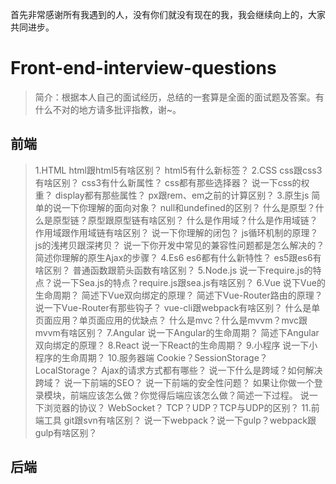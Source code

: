 首先非常感谢所有我遇到的人，没有你们就没有现在的我，我会继续向上的，大家共同进步。
# Front-end-interview-questions

> 简介：根据本人自己的面试经历，总结的一套算是全面的面试题及答案。有什么不对的地方请多批评指教，谢~。

## 前端
>1.HTML
>    html跟html5有啥区别？
>    html5有什么新标签？
>2.CSS
>    css跟css3有啥区别？
>    css3有什么新属性？
>    css都有那些选择器？
>    说一下css的权重？
>    display都有那些属性？
>    px跟rem、em之前的计算区别？
>3.原生js
>    简单的说一下你理解的面向对象？
>    null和undefined的区别？
>    什么是原型？什么是原型链？原型跟原型链有啥区别？
>    什么是作用域？什么是作用域链？作用域跟作用域链有啥区别？
>    说一下你理解的闭包？
>    js循环机制的原理？
>    js的浅拷贝跟深拷贝？
>    说一下你开发中常见的兼容性问题都是怎么解决的？
>    简述你理解的原生Ajax的步骤？
>4.Es6
>    es6都有什么新特性？
>    es5跟es6有啥区别？
>    普通函数跟箭头函数有啥区别？
>5.Node.js
>    说一下require.js的特点？说一下Sea.js的特点？require.js跟sea.js有啥区别？
>6.Vue
>    说下Vue的生命周期？
>    简述下Vue双向绑定的原理？
>    简述下Vue-Router路由的原理？
>    说一下Vue-Router有那些钩子？
>    vue-cli跟webpack有啥区别？
>    什么是单页面应用？单页面应用的优缺点？
>    什么是mvc？什么是mvvm？mvc跟mvvm有啥区别？
>7.Angular
>    说一下Angular的生命周期？
>    简述下Angular双向绑定的原理？
>8.React
>    说一下React的生命周期？
>9.小程序
>    说一下小程序的生命周期？
>10.服务器端
>    Cookie？SessionStorage？LocalStorage？
>    Ajax的请求方式都有哪些？
>    说一下什么是跨域？如何解决跨域？
>    说一下前端的SEO？
>    说一下前端的安全性问题？
>    如果让你做一个登录模块，前端应该怎么做？你觉得后端应该怎么做？简述一下过程。
>    说一下浏览器的协议？
>    WebSocket？
>    TCP？UDP？TCP与UDP的区别？
>11.前端工具
>    git跟svn有啥区别？
>    说一下webpack？说一下gulp？webpack跟gulp有啥区别？
>
## 后端
